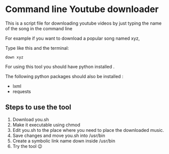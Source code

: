 # Command line Youtube downloader
This is a script file for downloading youtube videos by just typing the name of the song in the command line

For example if you want to download a popular song named xyz,

Type like this and the terminal:
```
down xyz
```
For using this tool you should have python installed .

The following python packages should also be installed :
- lxml
- requests

## Steps to use the tool
1. Download you.sh
2. Make it executable using chmod 
3. Edit you.sh to the place where you need to place the downloaded music.
4. Save changes and move you.sh into /usr/bin
5. Create a symbolic link name down inside /usr/bin
6. Try the tool :wink:






